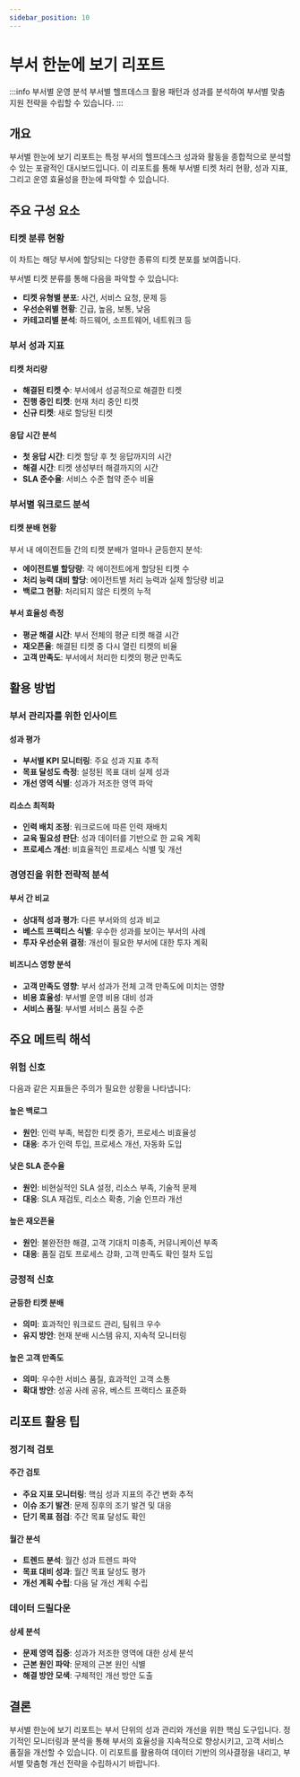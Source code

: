 ```yaml
---
sidebar_position: 10
---
```


# 부서 한눈에 보기 리포트

:::info 부서별 운영 분석
부서별 헬프데스크 활용 패턴과 성과를 분석하여 부서별 맞춤 지원 전략을 수립할 수 있습니다.
:::

## 개요

부서별 한눈에 보기 리포트는 특정 부서의 헬프데스크 성과와 활동을 종합적으로 분석할 수 있는 포괄적인 대시보드입니다. 이 리포트를 통해 부서별 티켓 처리 현황, 성과 지표, 그리고 운영 효율성을 한눈에 파악할 수 있습니다.

## 주요 구성 요소

### 티켓 분류 현황

이 차트는 해당 부서에 할당되는 다양한 종류의 티켓 분포를 보여줍니다.

부서별 티켓 분류를 통해 다음을 파악할 수 있습니다:
- **티켓 유형별 분포**: 사건, 서비스 요청, 문제 등
- **우선순위별 현황**: 긴급, 높음, 보통, 낮음
- **카테고리별 분석**: 하드웨어, 소프트웨어, 네트워크 등

### 부서 성과 지표

#### 티켓 처리량
- **해결된 티켓 수**: 부서에서 성공적으로 해결한 티켓
- **진행 중인 티켓**: 현재 처리 중인 티켓
- **신규 티켓**: 새로 할당된 티켓

#### 응답 시간 분석
- **첫 응답 시간**: 티켓 할당 후 첫 응답까지의 시간
- **해결 시간**: 티켓 생성부터 해결까지의 시간
- **SLA 준수율**: 서비스 수준 협약 준수 비율

### 부서별 워크로드 분석

#### 티켓 분배 현황
부서 내 에이전트들 간의 티켓 분배가 얼마나 균등한지 분석:
- **에이전트별 할당량**: 각 에이전트에게 할당된 티켓 수
- **처리 능력 대비 할당**: 에이전트별 처리 능력과 실제 할당량 비교
- **백로그 현황**: 처리되지 않은 티켓의 누적

#### 부서 효율성 측정
- **평균 해결 시간**: 부서 전체의 평균 티켓 해결 시간
- **재오픈율**: 해결된 티켓 중 다시 열린 티켓의 비율
- **고객 만족도**: 부서에서 처리한 티켓의 평균 만족도

## 활용 방법

### 부서 관리자를 위한 인사이트

#### 성과 평가
- **부서별 KPI 모니터링**: 주요 성과 지표 추적
- **목표 달성도 측정**: 설정된 목표 대비 실제 성과
- **개선 영역 식별**: 성과가 저조한 영역 파악

#### 리소스 최적화
- **인력 배치 조정**: 워크로드에 따른 인력 재배치
- **교육 필요성 판단**: 성과 데이터를 기반으로 한 교육 계획
- **프로세스 개선**: 비효율적인 프로세스 식별 및 개선

### 경영진을 위한 전략적 분석

#### 부서 간 비교
- **상대적 성과 평가**: 다른 부서와의 성과 비교
- **베스트 프랙티스 식별**: 우수한 성과를 보이는 부서의 사례
- **투자 우선순위 결정**: 개선이 필요한 부서에 대한 투자 계획

#### 비즈니스 영향 분석
- **고객 만족도 영향**: 부서 성과가 전체 고객 만족도에 미치는 영향
- **비용 효율성**: 부서별 운영 비용 대비 성과
- **서비스 품질**: 부서별 서비스 품질 수준

## 주요 메트릭 해석

### 위험 신호

다음과 같은 지표들은 주의가 필요한 상황을 나타냅니다:

#### 높은 백로그
- **원인**: 인력 부족, 복잡한 티켓 증가, 프로세스 비효율성
- **대응**: 추가 인력 투입, 프로세스 개선, 자동화 도입

#### 낮은 SLA 준수율
- **원인**: 비현실적인 SLA 설정, 리소스 부족, 기술적 문제
- **대응**: SLA 재검토, 리소스 확충, 기술 인프라 개선

#### 높은 재오픈율
- **원인**: 불완전한 해결, 고객 기대치 미충족, 커뮤니케이션 부족
- **대응**: 품질 검토 프로세스 강화, 고객 만족도 확인 절차 도입

### 긍정적 신호

#### 균등한 티켓 분배
- **의미**: 효과적인 워크로드 관리, 팀워크 우수
- **유지 방안**: 현재 분배 시스템 유지, 지속적 모니터링

#### 높은 고객 만족도
- **의미**: 우수한 서비스 품질, 효과적인 고객 소통
- **확대 방안**: 성공 사례 공유, 베스트 프랙티스 표준화

## 리포트 활용 팁

### 정기적 검토

#### 주간 검토
- **주요 지표 모니터링**: 핵심 성과 지표의 주간 변화 추적
- **이슈 조기 발견**: 문제 징후의 조기 발견 및 대응
- **단기 목표 점검**: 주간 목표 달성도 확인

#### 월간 분석
- **트렌드 분석**: 월간 성과 트렌드 파악
- **목표 대비 성과**: 월간 목표 달성도 평가
- **개선 계획 수립**: 다음 달 개선 계획 수립

### 데이터 드릴다운

#### 상세 분석
- **문제 영역 집중**: 성과가 저조한 영역에 대한 상세 분석
- **근본 원인 파악**: 문제의 근본 원인 식별
- **해결 방안 모색**: 구체적인 개선 방안 도출

## 결론

부서별 한눈에 보기 리포트는 부서 단위의 성과 관리와 개선을 위한 핵심 도구입니다. 정기적인 모니터링과 분석을 통해 부서의 효율성을 지속적으로 향상시키고, 고객 서비스 품질을 개선할 수 있습니다. 이 리포트를 활용하여 데이터 기반의 의사결정을 내리고, 부서별 맞춤형 개선 전략을 수립하시기 바랍니다.